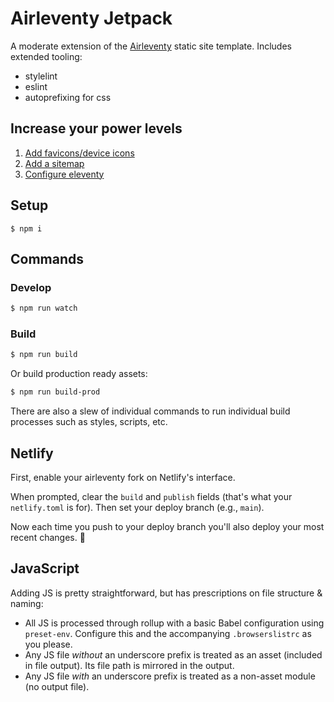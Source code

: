 # Airleventy Jetpack

A moderate extension of the [Airleventy](https://github.com/geotrev/airleventy) static site template. Includes extended tooling:

- stylelint
- eslint
- autoprefixing for css

## Increase your power levels

1. [Add favicons/device icons](https://www.favicon-generator.org/)
2. [Add a sitemap](https://developers.google.com/search/docs/advanced/sitemaps/build-sitemap)
3. [Configure eleventy](https://www.11ty.dev/docs/watch-serve/)

## Setup

```shell
$ npm i
```

## Commands

### Develop

```sh
$ npm run watch
```

### Build

```sh
$ npm run build
```

Or build production ready assets:

```sh
$ npm run build-prod
```

There are also a slew of individual commands to run individual build processes such as styles, scripts, etc.

## Netlify

First, enable your airleventy fork on Netlify's interface.

When prompted, clear the `build` and `publish` fields (that's what your `netlify.toml` is for). Then set your deploy branch (e.g., `main`).

Now each time you push to your deploy branch you'll also deploy your most recent changes. 🎉

## JavaScript

Adding JS is pretty straightforward, but has prescriptions on file structure & naming:

-   All JS is processed through rollup with a basic Babel configuration using `preset-env`. Configure this and the accompanying `.browserslistrc` as you please.
-   Any JS file _without_ an underscore prefix is treated as an asset (included in file output). Its file path is mirrored in the output.
-   Any JS file _with_ an underscore prefix is treated as a non-asset module (no output file).
